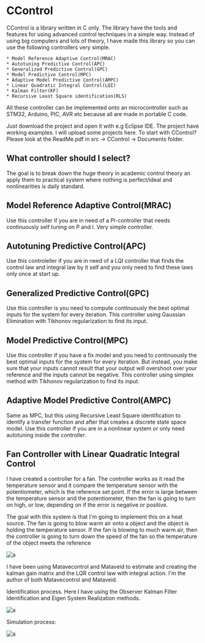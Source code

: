 # CControl

CControl is a library written in C only. The library have the tools and features for using advanced control techniques in a simple way. Instead of using big computers and lots of theory, I have made this library so you can use the following controllers very simple.

```
* Model Reference Adaptive Control(MRAC) 
* Autotuning Predictive Control(APC) 
* Generalized Predictive Control(GPC)
* Model Predictive Control(MPC)
* Adaptive Model Predictive Control(AMPC)
* Linear Quadratic Integral Control(LQI)
* Kalman Filter(KF)
* Recursive Least Square identification(RLS)
```

All these controller can be implemented onto an microcontroller such as STM32, Arduino, PIC, AVR etc because all are made in portable C code. 

Just download the project and open it with e.g Eclipse IDE. The project have working examples. I will upload some projects here. To start with CControl? Please look at the ReadMe.pdf in src -> CControl -> Documents folder.

## What controller should I select?

The goal is to break down the huge theory in academic control theory an apply them to practical system where nothing is perfect/ideal and nonlinearities is daily standard.

## Model Reference Adaptive Control(MRAC) 
Use this controller if you are in need of a PI-controller that needs continuously self tuning on P and I. Very simple controller.

## Autotuning Predictive Control(APC) 
Use this controleller if you are in need of a LQI controller that finds the control law and integral law by it self and you only need to find these laws only once at start up. 

## Generalized Predictive Control(GPC)
Use this controller is you need to compute continuously the best optimal inputs for the system for every iteration. This controller using Gaussian Elimination with Tikhonov regularization to find its input.

## Model Predictive Control(MPC)
Use this controller if you have a fix model and you need to continuously the best optimal inputs for the system for every iteration. But instead, you make sure that your inputs cannot result that your output will overshoot over your reference and the inputs cannot be negative. This controller using simplex method with Tikhonov regularization to find its input.

## Adaptive Model Predictive Control(AMPC)
Same as MPC, but this using Recursive Least Square identification to identify a transfer function and after that creates a discrete state space model. Use this controller if you are in a nonlinear system or only need autotuning inside the controller.

## Fan Controller with Linear Quadratic Integral Control

I have created a controller for a fan. The controller works as it read the temperature sensor and it compare the temperature sensor with the potentiometer, which is the reference set point. If the error is large between the temperature sensor and the potentiometer, then the fan is going to turn on high, or low, depending on if the error is negative or positive. 

The goal with this system is that I'm going to implement this on a heat source. The fan is going to blow warm air onto a object and the object is holding the temperature sensor. If the fan is blowing to much warm air, then the controller is going to turn down the speed of the fan so the temperature of the object meets the reference

![a](https://raw.githubusercontent.com/DanielMartensson/CControl/master/Projects/Fan%20Controller/System.jpg)

I have been using Matavecontrol and Mataveid to estimate and creating the kalman gain matrix and the LQR control law with integral action. I'm the author of both Matavecontrol and Mataveid.

Identification process. Here I have using the Observer Kalman Filter Identification and Eigen System Realization methods.

![a](https://raw.githubusercontent.com/DanielMartensson/CControl/master/Projects/Fan%20Controller/Identification%20and%20simulation/Identification.png)

Simulation process:

![a](https://raw.githubusercontent.com/DanielMartensson/CControl/master/Projects/Fan%20Controller/Identification%20and%20simulation/Simulation.png)


